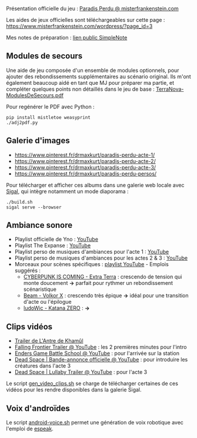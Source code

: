 Présentation officielle du jeu : [Paradis Perdu @ misterfrankenstein.com](https://www.misterfrankenstein.com/wordpress/?p=5388)

Les aides de jeux officielles sont téléchargeables sur cette page : <https://www.misterfrankenstein.com/wordpress/?page_id=3>

Mes notes de préparation : [lien public SimpleNote](http://simp.ly/p/gWh9MJ)

## Modules de secours
Une aide de jeu composée d'un ensemble de modules optionnels, pour ajouter des rebondissements supplémentaires au scénario original. Ils m'ont également beaucoup aidé en tant que MJ pour préparer ma partie, et compléter quelques points non détaillés dans le jeu de base :
[TerraNova-ModulesDeSecours.pdf](https://lucas-c.github.io/jdr/ParadisPerdu/TerraNova-ModulesDeSecours.pdf)

Pour regénérer le PDF avec Python :
```
pip install mistletoe weasyprint
./adj2pdf.py
```

## Galerie d'images
* https://www.pinterest.fr/drmaxkurt/paradis-perdu-acte-1/
* https://www.pinterest.fr/drmaxkurt/paradis-perdu-acte-2/
* https://www.pinterest.fr/drmaxkurt/paradis-perdu-acte-3/
* https://www.pinterest.fr/drmaxkurt/paradis-perdu-persos/

Pour télécharger et afficher ces albums dans une galerie web locale avec [Sigal](http://sigal.saimon.org/en/latest/), qui intègre notamment un mode diaporama :
```
./build.sh
sigal serve --browser
```

## Ambiance sonore
- Playlist officielle de Yno : [YouTube](https://youtube.com/playlist?list=PL5rCR6hQfFR7g_6M8tLFtZCsRoyf1tJ45)
- Playlist The Expanse : [YouTube](https://www.youtube.com/playlist?list=PLLcod52t0kpfVsHz0laVYGX0owh05NR5W)
- Playlist perso de musiques d'ambiances pour l'acte 1 : [YouTube](https://youtube.com/playlist?list=PLLgE-ga3W_kZtrfXpoCl29f0AaEm1lJ1W)
- Playlist perso de musiques d'ambiances pour les actes 2 & 3 : [YouTube](https://www.youtube.com/playlist?list=PLLgE-ga3W_kZxl-ncvX6RB6knVt3jO3CL)
- Morceaux pour scènes spécifiques : [playlist YouTube](https://www.youtube.com/playlist?list=PLLgE-ga3W_kb8BypATCINn9FFoo_IUAj0) - Emplois suggérés :
    * [CYBERPUNK IS COMING - Extra Terra](https://www.youtube.com/watch?v=6Pia2X856wo) : crescendo de tension qui monte doucement **→** parfait pour rythmer un rebondissement scénaristique
    * [Beam - Volkor X](https://www.youtube.com/watch?v=kT7kZ7HPJYM) : crescendo très épique **→** idéal pour une transition d'acte ou l'épilogue
    * [ludoWic - Katana ZERO](https://www.youtube.com/watch?v=_pMyRRFUMBE) : **→** 

## Clips vidéos
* [Trailer de L'Antre de Khamûl](https://www.youtube.com/watch?v=Za2wS_ldKTw)
* [Falling Frontier Trailer @ YouTube](https://www.youtube.com/watch?v=I4zto6KRnWQ) : les 2 premières minutes pour l'intro
* [Enders Game Battle School @ YouTube](https://www.youtube.com/watch?v=t-dxN6VU-Io) : pour l'arrivée sur la station
* [Dead Space | Bande-annonce officielle @ YouTube](https://www.youtube.com/watch?v=l5WeBNfX-og) : pour introduire les créatures dans l'acte 3
* [Dead Space | Lullaby Trailer @ YouTube](https://www.youtube.com/watch?v=2f7sJyIDU-Q) : pour l'acte 3

Le script [gen_video_clips.sh](./gen_video_clips.sh) se charge de télécharger certaines de ces vidéos pour les rendre disponibles dans la galerie Sigal.

## Voix d'androïdes
Le script [android-voice.sh](./android-voice.sh) permet une génération de voix robotique avec l'emploi de [espeak](https://doc.ubuntu-fr.org/espeak).
